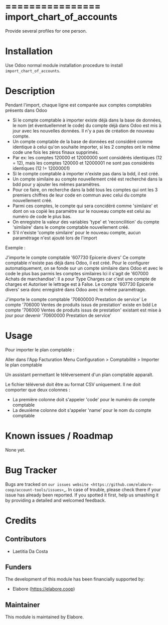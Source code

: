 ================
import_chart_of_accounts
================

Provide several profiles for one person.

Installation
============

Use Odoo normal module installation procedure to install
``import_chart_of_accounts``.

Description
=============

Pendant l'import, chaque ligne est comparée aux comptes comptables présents dans Odoo
- Si le compte comptable à importer existe déjà dans la base de données, le nom (et éventuellemnet le code) du compte déjà dans Odoo est mis à jour avec les nouvelles données. Il n'y a pas de création de nouveau compte.
- Un compte comptable de la base de données est considéré comme identique à celui qu'on souhaite importer, si les 2 comptes ont le même code une fois les zéros finaux supprimés.
- Par ex: les comptes 120000 et 12000000 sont considérés identiques (12 = 12), mais les comptes 120000 et 12000001 ne sont pas considérés identiques (12 != 12000001)
- Si le compte comptable à importer n'existe pas dans la bdd, il est créé.
- Un compte similaire au compte nouvellement créé est recherché dans la bdd pour y ajouter les mêmes paramêtres.
- Pour ce faire, on recherche dans la bdd tous les comptes qui ont les 3 premiers chiffres de leur code en commun avec celui du compte nouvellement créé.
- Parmi ces comptes, le compte qui sera concidéré comme 'similaire' et dont on va copié les paramètre sur le nouveau compte est celui au numéro de code le plus bas.
- On enregistre la valeur des variables 'type' et 'reconcilition' du compte 'similaire' dans le compte comptable nouvellement créé.
- S'il n'existe 'compte similaire' pour le nouveau compte, aucun paramétrage n'est ajouté lors de l'import

Exemple :
                          
J'importe le compte comptable '607730 Epicerie divers'
Ce compte comptable n'existe pas déjà dans Odoo, il est créé. 
Pour le configurer automatiquement, on se fonde sur un compte similaire dans Odoo et avec le code le plus bas parmis les comptes similaires
Ici il s'agit de '607000 Achats de marchandise':
Il a pour Type Charges car c'est une compte de charges et Autoriser le lettrage est à False.
Le compte '607730 Epicerie divers' sera donc enregistré dans Odoo avec le même paramétrage.

J'importe le compte comptable '70600000 Prestation de service'
Le compte '706000 Ventes de produits issus de prestation' existe en bdd
Le compte '706000 Ventes de produits issus de prestation' existant est mise à jour pour devenir '70600000 Prestation de service'

Usage
=====

Pour importer le plan comptable :

Aller dans l'App Facturation
Menu Configuration > Comptabilité > Importer le plan comptable

Un assistant permettant le téléversement d'un plan comptable apparaît.

Le fichier téléversé doit être au format CSV uniquement.
Il ne doit comporter que deux colonnes :
- La première colonne doit s'appeler 'code' pour le numéro de compte comptable 
- La deuxième colonne doit s'appeler 'name' pour le nom du compte comptable 

Known issues / Roadmap
======================

None yet.

Bug Tracker
===========

Bugs are tracked on `our issues website <https://github.com/elabore-coop/account-tools/issues>`_. In case of
trouble, please check there if your issue has already been
reported. If you spotted it first, help us smashing it by providing a
detailed and welcomed feedback.

Credits
=======

Contributors
------------

* Laetitia Da Costa

Funders
-------

The development of this module has been financially supported by:
* Elabore (https://elabore.coop)


Maintainer
----------

This module is maintained by Elabore.